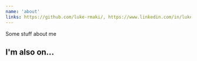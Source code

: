```yaml
---
name: 'about'
links: https://github.com/luke-rmaki/, https://www.linkedin.com/in/luke-ruokaismaki-01b537159/
---
```


Some stuff about me

## I'm also on...
